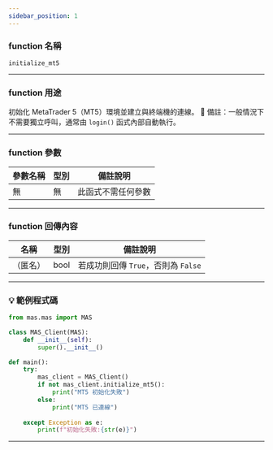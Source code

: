 ```yaml
---
sidebar_position: 1
---
```

### function 名稱

`initialize_mt5`

---

### function 用途

初始化 MetaTrader 5（MT5）環境並建立與終端機的連線。
📌 備註：一般情況下不需要獨立呼叫，通常由 `login()` 函式內部自動執行。

---

### function 參數

| 參數名稱 | 型別 | 備註說明     |
|----------|------|--------------|
| 無       | 無   | 此函式不需任何參數 |

---

### function 回傳內容

| 名稱   | 型別 | 備註說明                           | 
|--------|------|-----------------------------------|
|（匿名） | bool | 若成功則回傳 `True`，否則為 `False` |

---

### 💡 範例程式碼

```python
from mas.mas import MAS

class MAS_Client(MAS):
    def __init__(self):
        super().__init__()

def main():
    try:
        mas_client = MAS_Client()
        if not mas_client.initialize_mt5():
            print("MT5 初始化失敗")
        else:
            print("MT5 已連線")
            
    except Exception as e:
        print(f"初始化失敗:{str(e)}")
```
---